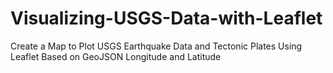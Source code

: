 # Visualizing-USGS-Data-with-Leaflet
Create a Map to Plot USGS Earthquake Data and Tectonic Plates Using Leaflet Based on GeoJSON Longitude and Latitude
